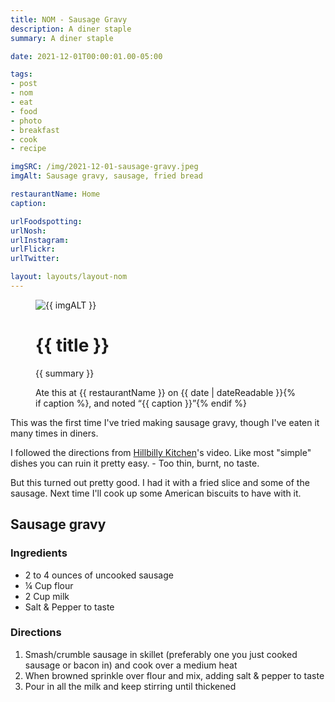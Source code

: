 ```yaml
---
title: NOM - Sausage Gravy
description: A diner staple
summary: A diner staple

date: 2021-12-01T00:00:01.00-05:00

tags:
- post
- nom
- eat
- food
- photo
- breakfast
- cook
- recipe

imgSRC: /img/2021-12-01-sausage-gravy.jpeg
imgAlt: Sausage gravy, sausage, fried bread

restaurantName: Home
caption: 

urlFoodspotting: 
urlNosh: 
urlInstagram: 
urlFlickr:
urlTwitter: 

layout: layouts/layout-nom
---
```

<figure class="nom">
	<img class="u-photo img-border" src="{{ imgSRC }}" alt="{{ imgALT }}">
	<figcaption>
		<h1 class="title p-name">{{ title }}</h1>
		<p class="summary">{{ summary }}</p>
		<p>Ate this at {{ restaurantName }} on <time class="dt-published" datetime="{{ date | dateIso }}">{{ date | dateReadable }}</time>{% if caption %}, and noted <q class="caption">{{ caption }}</q>{% endif %}
	</figcaption>
</figure>

This was the first time I've tried making sausage gravy, though I've eaten it many times in diners.

I followed the directions from [Hillbilly Kitchen](https://youtu.be/pFoUmXnkKw8 "YouTube video")'s video. Like most "simple" dishes you can ruin it pretty easy.  - Too thin, burnt, no taste. 

But this turned out pretty good. I had it with a fried slice and some of the sausage. Next time I'll cook up some American biscuits to have with it.

<section class="h-recipe">
<h2>Sausage gravy</h2>

### Ingredients
<ul>
<li class="p-ingredient">2 to 4 ounces of uncooked sausage</li>
<li class="p-ingredient">&frac14; Cup flour</li>
<li class="p-ingredient">2 Cup milk</li>
<li class="p-ingredient">Salt & Pepper to taste</li>
</ul>

<div class="e-instructions">

### Directions

1. Smash/crumble sausage in skillet (preferably one you just cooked sausage or bacon in) and cook over a medium heat
2. When browned sprinkle over flour and mix, adding salt & pepper to taste
3. Pour in all the milk and keep stirring until thickened
</div>
</section>
